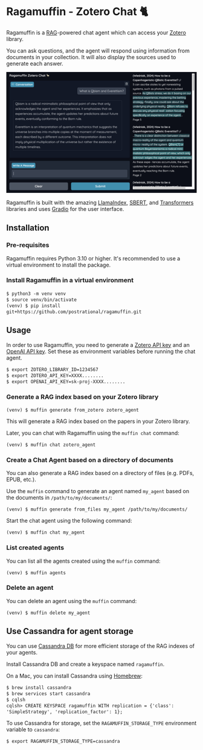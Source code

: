 # Ragamuffin - Zotero Chat 🐈

Ragamuffin is a [RAG][rag]-powered chat agent which can access your [Zotero][zotero] library.

You can ask questions, and the agent will respond using information from documents in your collection.
It will also display the sources used to generate each answer.

![Zotero Chat](screenshot.png)

Ragamuffin is built with the amazing [LlamaIndex][llama-index], [SBERT][sbert], and [Transformers][transformers]
libraries and uses [Gradio][gradio] for the user interface.

## Installation

### Pre-requisites

Ragamuffin requires Python 3.10 or higher. It's recommended to use a virtual environment to install the package.

### Install Ragamuffin in a virtual environment

    $ python3 -m venv venv
    $ source venv/bin/activate
    (venv) $ pip install git+https://github.com/postrational/ragamuffin.git

## Usage

In order to use Ragamuffin, you need to generate a [Zotero API key][zotero-key] and an [OpenAI API key][openai-key].
Set these as environment variables before running the chat agent. 

    $ export ZOTERO_LIBRARY_ID=1234567
    $ export ZOTERO_API_KEY=XXXX........
    $ export OPENAI_API_KEY=sk-proj-XXXX........

### Generate a RAG index based on your Zotero library

    (venv) $ muffin generate from_zotero zotero_agent

This will generate a RAG index based on the papers in your Zotero library.

Later, you can chat with Ragamuffin using the `muffin chat` command:

    (venv) $ muffin chat zotero_agent

### Create a Chat Agent based on a directory of documents

You can also generate a RAG index based on a directory of files (e.g. PDFs, EPUB, etc.).

Use the `muffin` command to generate an agent named `my_agent` based on the documents in `/path/to/my/documents/`:

    (venv) $ muffin generate from_files my_agent /path/to/my/documents/

Start the chat agent using the following command:

    (venv) $ muffin chat my_agent

### List created agents

You can list all the agents created using the `muffin` command:

    (venv) $ muffin agents

### Delete an agent

You can delete an agent using the `muffin` command:

    (venv) $ muffin delete my_agent

## Use Cassandra for agent storage

You can use [Cassandra DB][cassandra] for more efficient storage of the RAG indexes of your agents.

Install Cassandra DB and create a keyspace named `ragamuffin`.

On a Mac, you can install Cassandra using [Homebrew][brew]:

    $ brew install cassandra
    $ brew services start cassandra
    $ cqlsh
    cqlsh> CREATE KEYSPACE ragamuffin WITH replication = {'class': 'SimpleStrategy', 'replication_factor': 1};

To use Cassandra for storage, set the `RAGAMUFFIN_STORAGE_TYPE` environment variable to `cassandra`:

    $ export RAGAMUFFIN_STORAGE_TYPE=cassandra


[brew]: https://brew.sh/
[cassandra]: https://cassandra.apache.org/
[gradio]: https://www.gradio.app/
[llama-index]: https://www.llamaindex.ai/
[openai-key]: https://platform.openai.com/api-keys
[rag]: https://en.wikipedia.org/wiki/Retrieval-augmented_generation
[sbert]: https://sbert.net/
[transformers]: https://huggingface.co/transformers/
[zotero-key]: https://www.zotero.org/settings/security#applications
[zotero]: https://www.zotero.org/
